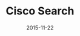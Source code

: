 ---
layout: site
title: "Cisco Search"
date: 2015-11-22
categories: [fortune-500]
version: 1.6.4
major: 1
minor: 6
patch: 4
slug: cisco-search
link: http://search.cisco.com/search?tab=Cisco
submitter: lpolepeddi
permalink: /sites/:slug
---